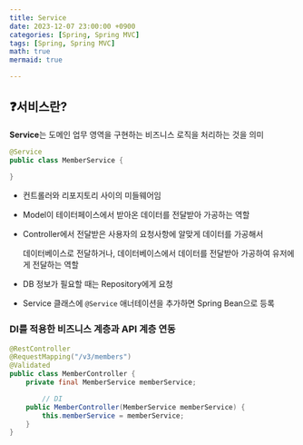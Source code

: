 ```yaml
---
title: Service
date: 2023-12-07 23:00:00 +0900
categories: [Spring, Spring MVC]
tags: [Spring, Spring MVC]
math: true
mermaid: true

---
```



## ❓서비스란?

**Service**는 도메인 업무 영역을 구현하는 비즈니스 로직을 처리하는 것을 의미

```java
@Service
public class MemberService {
	
}
```

- 컨트롤러와 리포지토리 사이의 미들웨어임
- Model이 테이터페이스에서 받아온 데이터를 전달받아 가공하는 역할
- Controller에서 전달받은 사용자의 요청사항에 알맞게 데이터를 가공해서
    
    데이터베이스로 전달하거나, 데이터베이스에서 데이터를 전달받아 가공하여 유저에게 전달하는 역할
    
- DB 정보가 필요할 때는 Repository에게 요청
- Service 클래스에 `@Service` 애너테이션을 추가하면 Spring Bean으로 등록

### **DI를 적용한 비즈니스 계층과 API 계층 연동**

```java
@RestController
@RequestMapping("/v3/members")
@Validated
public class MemberController {
    private final MemberService memberService;

		// DI
    public MemberController(MemberService memberService) {
        this.memberService = memberService;
    }
}

```